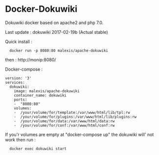 # Docker-Dokuwiki

Dokuwiki docker based on apache2 and php 7.0.

Last update : dokuwiki 2017-02-19b (Actual stable)

Quick install :
```
  docker run -p 8080:80 malexis/apache-dokuwiki
```
then : http://monip:8080/

Docker-compose :
```
version: '3'
services:
  dokuwiki:
    image: malexis/apache-dokuwiki
    container_name: dokuwiki
    ports:
    -  "8080:80"
    volumes:
    -  /your/volume/for/template:/var/www/html/lib/tpl:rw
    -  /your/volume/for/plugins:/var/www/html/lib/plugins:rw
    -  /your/volume/for/data:/var/www/html/data:rw
    -  /your/volume/for/conf:/var/www/html/conf:rw
```

If you'r volumes are empty at "docker-compose up" the dokuwiki will' not work then run :
```
  docker exec dokuwiki start
```


